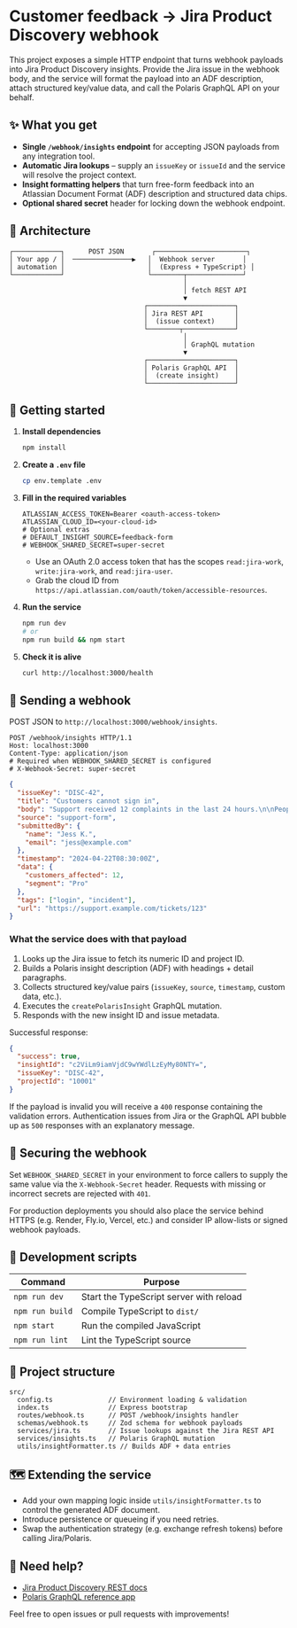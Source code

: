 # Customer feedback → Jira Product Discovery webhook

This project exposes a simple HTTP endpoint that turns webhook payloads into Jira Product Discovery insights. Provide the Jira issue in the webhook body, and the service will format the payload into an ADF description, attach structured key/value data, and call the Polaris GraphQL API on your behalf.

## ✨ What you get

- **Single `/webhook/insights` endpoint** for accepting JSON payloads from any integration tool.
- **Automatic Jira lookups** – supply an `issueKey` or `issueId` and the service will resolve the project context.
- **Insight formatting helpers** that turn free-form feedback into an Atlassian Document Format (ADF) description and structured data chips.
- **Optional shared secret** header for locking down the webhook endpoint.

## 🧱 Architecture

```
┌────────────┐      POST JSON       ┌───────────────────────┐
│ Your app / │  ───────────────▶   │  Webhook server       │
│ automation │                     │  (Express + TypeScript) │
└────────────┘                     └────────┬──────────────┘
                                            │
                                            │ fetch REST API
                                            ▼
                                  ┌──────────────────────┐
                                  │ Jira REST API        │
                                  │  (issue context)     │
                                  └────────┬─────────────┘
                                            │
                                            │ GraphQL mutation
                                            ▼
                                  ┌──────────────────────┐
                                  │ Polaris GraphQL API  │
                                  │  (create insight)    │
                                  └──────────────────────┘
```

## 🚀 Getting started

1. **Install dependencies**
   ```bash
   npm install
   ```

2. **Create a `.env` file**
   ```bash
   cp env.template .env
   ```

3. **Fill in the required variables**
   ```dotenv
   ATLASSIAN_ACCESS_TOKEN=Bearer <oauth-access-token>
   ATLASSIAN_CLOUD_ID=<your-cloud-id>
   # Optional extras
   # DEFAULT_INSIGHT_SOURCE=feedback-form
   # WEBHOOK_SHARED_SECRET=super-secret
   ```

   - Use an OAuth 2.0 access token that has the scopes `read:jira-work`, `write:jira-work`, and `read:jira-user`.
   - Grab the cloud ID from `https://api.atlassian.com/oauth/token/accessible-resources`.

4. **Run the service**
   ```bash
   npm run dev
   # or
   npm run build && npm start
   ```

5. **Check it is alive**
   ```bash
   curl http://localhost:3000/health
   ```

## 📮 Sending a webhook

POST JSON to `http://localhost:3000/webhook/insights`.

```http
POST /webhook/insights HTTP/1.1
Host: localhost:3000
Content-Type: application/json
# Required when WEBHOOK_SHARED_SECRET is configured
# X-Webhook-Secret: super-secret
```

```json
{
  "issueKey": "DISC-42",
  "title": "Customers cannot sign in",
  "body": "Support received 12 complaints in the last 24 hours.\n\nPeople report a blank screen after submitting the form.",
  "source": "support-form",
  "submittedBy": {
    "name": "Jess K.",
    "email": "jess@example.com"
  },
  "timestamp": "2024-04-22T08:30:00Z",
  "data": {
    "customers_affected": 12,
    "segment": "Pro"
  },
  "tags": ["login", "incident"],
  "url": "https://support.example.com/tickets/123"
}
```

### What the service does with that payload

1. Looks up the Jira issue to fetch its numeric ID and project ID.
2. Builds a Polaris insight description (ADF) with headings + detail paragraphs.
3. Collects structured key/value pairs (`issueKey`, `source`, `timestamp`, custom data, etc.).
4. Executes the `createPolarisInsight` GraphQL mutation.
5. Responds with the new insight ID and issue metadata.

Successful response:

```json
{
  "success": true,
  "insightId": "c2ViLm9iamVjdC9wYWdlLzEyMy80NTY=",
  "issueKey": "DISC-42",
  "projectId": "10001"
}
```

If the payload is invalid you will receive a `400` response containing the validation errors. Authentication issues from Jira or the GraphQL API bubble up as `500` responses with an explanatory message.

## 🔐 Securing the webhook

Set `WEBHOOK_SHARED_SECRET` in your environment to force callers to supply the same value via the `X-Webhook-Secret` header. Requests with missing or incorrect secrets are rejected with `401`.

For production deployments you should also place the service behind HTTPS (e.g. Render, Fly.io, Vercel, etc.) and consider IP allow-lists or signed webhook payloads.

## 🧪 Development scripts

| Command         | Purpose                              |
| --------------- | ------------------------------------- |
| `npm run dev`   | Start the TypeScript server with reload |
| `npm run build` | Compile TypeScript to `dist/`          |
| `npm start`     | Run the compiled JavaScript            |
| `npm run lint`  | Lint the TypeScript source             |

## 🧰 Project structure

```
src/
  config.ts              // Environment loading & validation
  index.ts               // Express bootstrap
  routes/webhook.ts      // POST /webhook/insights handler
  schemas/webhook.ts     // Zod schema for webhook payloads
  services/jira.ts       // Issue lookups against the Jira REST API
  services/insights.ts   // Polaris GraphQL mutation
  utils/insightFormatter.ts // Builds ADF + data entries
```

## 🗺️ Extending the service

- Add your own mapping logic inside `utils/insightFormatter.ts` to control the generated ADF document.
- Introduce persistence or queueing if you need retries.
- Swap the authentication strategy (e.g. exchange refresh tokens) before calling Jira/Polaris.

## 🤝 Need help?

- [Jira Product Discovery REST docs](https://developer.atlassian.com/cloud/jira/product-discovery/)
- [Polaris GraphQL reference app](https://github.com/Jira-Product-Discovery-Integrations/polaris-forge-ref-app)

Feel free to open issues or pull requests with improvements!
